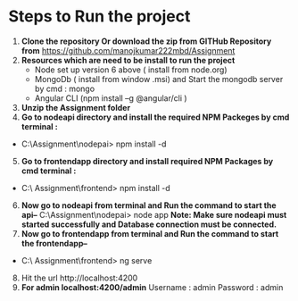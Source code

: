 # Steps to Run the project
1.	**Clone the repository Or download the zip from GITHub Repository from** https://github.com/manojkumar222mbd/Assignment
2.	**Resources which are need to be install to run the project**
    -	Node set up version 6 above ( install from node.org)
    -	MongoDb ( install from window .msi) and Start the mongodb server by cmd : mongo
    -	Angular CLI (npm install  –g @angular/cli )
3.	**Unzip the Assignment folder**
4.	**Go to nodeapi directory and install the required NPM Packeges by cmd terminal :**
 - C:\Assignment\nodepai> npm install -d
5.	**Go to frontendapp directory and install required NPM Packages by cmd terminal :**
 - C:\ Assignment\frontend>  npm install -d
6.	**Now go to nodeapi from terminal and Run the command  to start the api–**
C:\Assignment\nodepai> node app
**Note: Make sure nodeapi must started successfully and Database connection  must be connected.**
7.	**Now go to frontendapp from terminal and Run the command  to start the frontendapp–**
- C:\ Assignment\frontend> ng serve
8.	Hit the url http://localhost:4200
9.	**For admin localhost:4200/admin**
Username : admin
Password : admin
